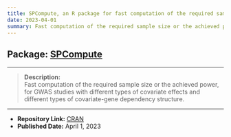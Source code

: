 ```yaml
---
title: SPCompute, an R package for fast computation of the required sample size or the achieved power for GWAS studies 
date: 2023-04-01
summary: Fast computation of the required sample size or the achieved power, for GWAS studies with different types of covariate effects and different types of covariate-gene dependency structure. 
---
```


## **Package:** [SPCompute](https://cran.r-project.org/web/packages/SPCompute/index.html)

---

> **Description:**  
> Fast computation of the required sample size or the achieved power, for GWAS studies with different types of covariate effects and different types of covariate-gene dependency structure. 

---

- **Repository Link:** [CRAN](https://cran.r-project.org/web/packages/SPCompute/index.html)
- **Published Date:** April 1, 2023  <!-- You can add more metadata like this -->
